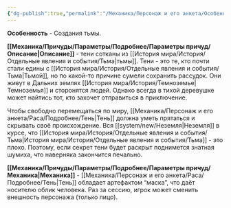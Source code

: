 ```yaml
---
{"dg-publish":true,"permalink":"/Механика/Персонаж и его анкета/Особенности расы/Создания Тьмы/","noteIcon":"","created":"2025-08-21T13:47:45.161+03:00","updated":"2025-09-23T12:08:23.037+03:00"}
---
```


**Особенность** - Создания тьмы.

**[[Механика/Причуды/Параметры/Подробнее/Параметры причуд/Описание\|Описание]]** - тени сотканы из [[История мира/История/Отдельные явления и события/Тьма\|тьмы]]. Тени - это те, кто почти стали едины с [[История мира/История/Отдельные явления и события/Тьма\|Тьмой]], но по какой-то причине сумели сохранить рассудок. Они живут в Дальних землях [[История мира/История/Темноземье\|Темноземья]] и сторонятся людей. Однако всегда в тихой деревушке может найтись тот, кто захочет отправиться в приключение. 

Чтобы свободно перемещаться по миру, [[Механика/Персонаж и его анкета/Раса/Подробнее/Тень\|Тень]] должна уметь прятаться и скрывать своё происхождение. Вся [[system/new/Неземля\|Неземля]] в курсе, что [[История мира/История/Отдельные явления и события/Тьма\|История мира/История/Отдельные явления и события/Тьма]] - это плохо. Поэтому, если секрет тени будет раскрыт поднимется знатная шумиха, что наверняка закончится печально.

**[[Механика/Причуды/Параметры/Подробнее/Параметры причуд/Механика\|Механика]]** - [[Механика/Персонаж и его анкета/Раса/Подробнее/Тень\|Тень]] обладает артефактом “маска”, что даёт носителю облик человека. Раз за сессию, игрок может сменить внешность персонажа (только лицо).